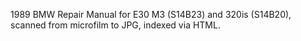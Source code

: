 1989 BMW Repair Manual for E30 M3 (S14B23) and 320is (S14B20), scanned from microfilm to JPG, indexed via HTML.
